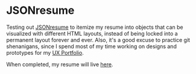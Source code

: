 # JSONresume

Testing out [JSONresume](https://jsonresume.org/) to itemize my resume into objects that can be visualized with different HTML layouts, instead of being locked into a permanent layout forever and ever. Also, it's a good excuse to practice git shenanigans, since I spend most of my time working on designs and prototypes for my [UX Portfolio](https://jamiegray.net/software).

When completed, my resume will live [here](http://registry.jsonresume.org/jamiegray).

